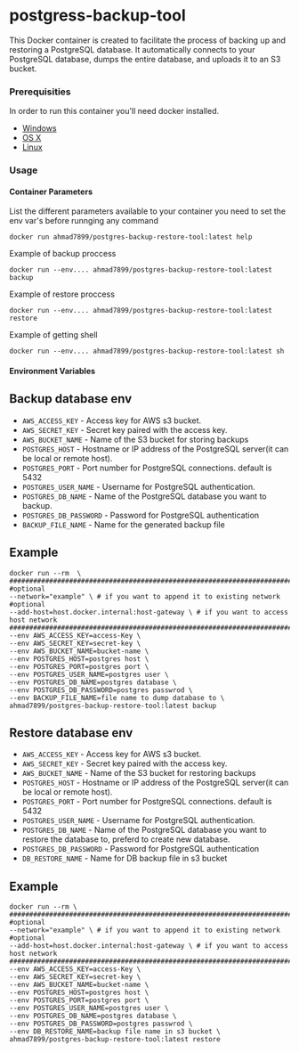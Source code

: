 # postgress-backup-tool

This Docker container is created to facilitate the process of backing up and restoring a PostgreSQL database.
It automatically connects to your PostgreSQL database, dumps the entire database, and uploads it to an S3 bucket.

### Prerequisities

In order to run this container you'll need docker installed.

- [Windows](https://docs.docker.com/windows/started)
- [OS X](https://docs.docker.com/mac/started/)
- [Linux](https://docs.docker.com/linux/started/)

### Usage

#### Container Parameters

List the different parameters available to your container
you need to set the env var's before runnging any command

```shell
docker run ahmad7899/postgres-backup-restore-tool:latest help
```

Example of backup proccess

```shell
docker run --env.... ahmad7899/postgres-backup-restore-tool:latest backup
```

Example of restore proccess

```shell
docker run --env.... ahmad7899/postgres-backup-restore-tool:latest restore
```

Example of getting shell

```shell
docker run --env.... ahmad7899/postgres-backup-restore-tool:latest sh
```

#### Environment Variables

## Backup database env
- `AWS_ACCESS_KEY` - Access key for AWS s3 bucket.
- `AWS_SECRET_KEY` - Secret key paired with the access key.
- `AWS_BUCKET_NAME` - Name of the S3 bucket for storing backups
- `POSTGRES_HOST` - Hostname or IP address of the PostgreSQL server(it can be local or remote host).
- `POSTGRES_PORT` - Port number for PostgreSQL connections. default is 5432
- `POSTGRES_USER_NAME` - Username for PostgreSQL authentication.
- `POSTGRES_DB_NAME` - Name of the PostgreSQL database you want to backup.
- `POSTGRES_DB_PASSWORD` - Password for PostgreSQL authentication
- `BACKUP_FILE_NAME` - Name for the generated backup file

## Example
```shell
docker run --rm  \
###################################################################################
#optional
--network="example" \ # if you want to append it to existing network
#optional
--add-host=host.docker.internal:host-gateway \ # if you want to access host network 
###################################################################################
--env AWS_ACCESS_KEY=access-Key \
--env AWS_SECRET_KEY=secret-key \
--env AWS_BUCKET_NAME=bucket-name \
--env POSTGRES_HOST=postgres host \
--env POSTGRES_PORT=postgres port \
--env POSTGRES_USER_NAME=postgres user \
--env POSTGRES_DB_NAME=postgres database \
--env POSTGRES_DB_PASSWORD=postgres passwrod \
--env BACKUP_FILE_NAME=file name to dump database to \
ahmad7899/postgres-backup-restore-tool:latest backup
```

## Restore database env
- `AWS_ACCESS_KEY` - Access key for AWS s3 bucket.
- `AWS_SECRET_KEY` - Secret key paired with the access key.
- `AWS_BUCKET_NAME` - Name of the S3 bucket for restoring backups
- `POSTGRES_HOST` - Hostname or IP address of the PostgreSQL server(it can be local or remote host).
- `POSTGRES_PORT` - Port number for PostgreSQL connections. default is 5432
- `POSTGRES_USER_NAME` - Username for PostgreSQL authentication.
- `POSTGRES_DB_NAME` - Name of the PostgreSQL database you want to restore the database to, preferd to create new database.
- `POSTGRES_DB_PASSWORD` - Password for PostgreSQL authentication
- `DB_RESTORE_NAME` - Name for DB backup file in s3 bucket

## Example
```shell
docker run --rm \
###################################################################################
#optional
--network="example" \ # if you want to append it to existing network
#optional
--add-host=host.docker.internal:host-gateway \ # if you want to access host network 
###################################################################################
--env AWS_ACCESS_KEY=access-Key \
--env AWS_SECRET_KEY=secret-key \
--env AWS_BUCKET_NAME=bucket-name \
--env POSTGRES_HOST=postgres host \
--env POSTGRES_PORT=postgres port \
--env POSTGRES_USER_NAME=postgres user \
--env POSTGRES_DB_NAME=postgres database \
--env POSTGRES_DB_PASSWORD=postgres passwrod \
--env DB_RESTORE_NAME=backup file name in s3 bucket \
ahmad7899/postgres-backup-restore-tool:latest restore
```